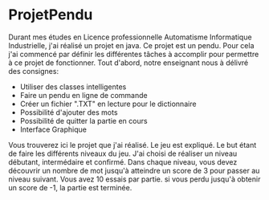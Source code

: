 # ProjetPendu

Durant mes études en Licence professionnelle Automatisme Informatique Industrielle, j'ai réalisé un projet en java. Ce projet est un pendu. 
Pour cela j'ai commencé par définir les différentes tâches à accomplir pour permettre à ce projet de fonctionner. 
Tout d'abord, notre enseignant nous à délivré des consignes: 
* Utiliser des classes intelligentes
* Faire un pendu en ligne de commande
* Créer un fichier ".TXT" en lecture pour le dictionnaire 
* Possibilité d'ajouter des mots
* Possibilité de quitter la partie en cours
* Interface Graphique 

Vous trouverez ici le projet que j'ai réalisé. 
Le jeu est expliqué. 
Le but étant de faire les différents niveaux du jeu. J'ai choisi de réaliser un niveau débutant, intermédaire et confirmé. Dans chaque niveau, vous devez découvrir un nombre de mot jusqu'à atteindre un score de 3 pour passer au niveau suivant. Vous avez 10 essais par partie. si vous perdu jusqu'à obtenir un score de -1, la partie est terminée. 
